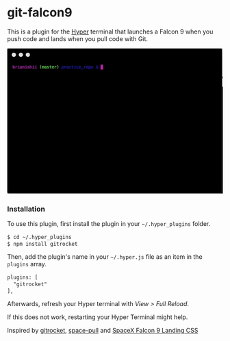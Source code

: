 # git-falcon9
This is a plugin for the [Hyper](https://hyper.is/) terminal that launches a Falcon 9 when you push code and lands when you pull code with Git.

![Alt Text](https://github.com/BrianIshii/git-falcon9/raw/master/git-falcon9.gif)

### Installation
To use this plugin, first install the plugin in your `~/.hyper_plugins`
folder.
```
$ cd ~/.hyper_plugins
$ npm install gitrocket
```
Then, add the plugin's name in your `~/.hyper.js` file as an item in the
`plugins` array.
```
plugins: [
  "gitrocket"
],
```
Afterwards, refresh your Hyper terminal with _View > Full Reload_.

If this does not work, restarting your Hyper Terminal might help.

Inspired by [gitrocket](https://github.com/bomanimc/gitrocket), [space-pull](https://github.com/lukaszromerowicz/space-pull) and [SpaceX Falcon 9 Landing CSS](https://codepen.io/simoberny/pen/PEJxPQ)

